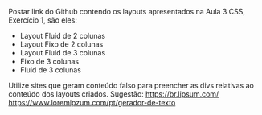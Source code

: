 Postar link do Github contendo os layouts apresentados na Aula 3 CSS, Exercício 1, são eles:

- Layout Fluid de 2 colunas
- Layout Fixo de 2 colunas
- Layout Fluid de 3 colunas                                        
- Fixo de 3 colunas
- Fluid de 3 colunas


Utilize sites que geram conteúdo falso para preencher as divs relativas ao conteúdo dos layouts criados. 
Sugestão:
https://br.lipsum.com/
https://www.loremipzum.com/pt/gerador-de-texto
